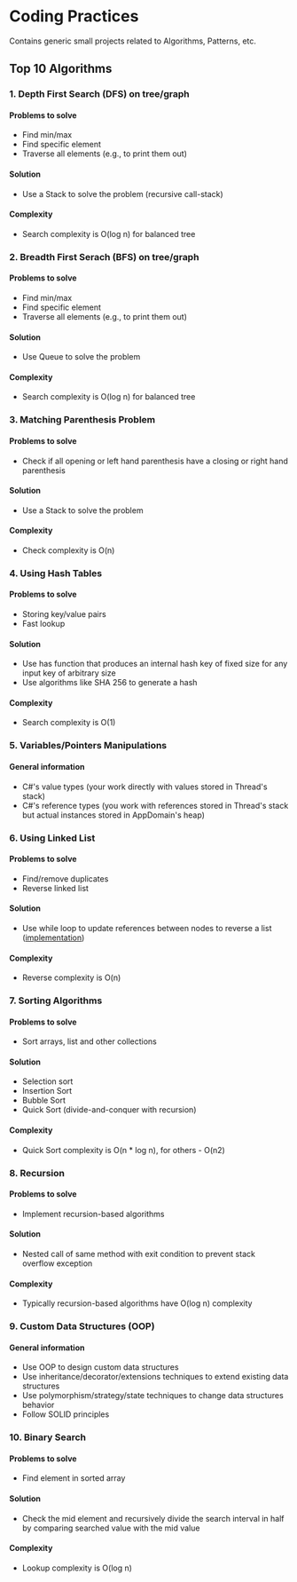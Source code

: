 # Coding Practices
Contains generic small projects related to Algorithms, Patterns, etc.


## Top 10 Algorithms
### 1. Depth First Search (DFS) on tree/graph
#### Problems to solve
- Find min/max
- Find specific element
- Traverse all elements (e.g., to print them out)

#### Solution
- Use a Stack to solve the problem (recursive call-stack)

#### Complexity
- Search complexity is O(log n) for balanced tree

### 2. Breadth First Serach (BFS) on tree/graph
#### Problems to solve
- Find min/max
- Find specific element
- Traverse all elements (e.g., to print them out)

#### Solution
- Use Queue to solve the problem

#### Complexity
- Search complexity is O(log n) for balanced tree

### 3. Matching Parenthesis Problem 
#### Problems to solve
- Check if all opening or left hand parenthesis have a closing or right hand parenthesis

#### Solution
- Use a Stack to solve the problem

#### Complexity
- Check complexity is O(n)

### 4. Using Hash Tables
#### Problems to solve
- Storing key/value pairs
- Fast lookup

#### Solution
- Use has function that produces an internal hash key of fixed size for any input key of arbitrary size
- Use algorithms like SHA 256 to generate a hash

#### Complexity
- Search complexity is O(1)

### 5. Variables/Pointers Manipulations
#### General information
- C#'s value types (your work directly with values stored in Thread's stack)
- C#'s reference types (you work with references stored in Thread's stack but actual instances stored in AppDomain's heap)

### 6. Using Linked List
#### Problems to solve
- Find/remove duplicates
- Reverse linked list

#### Solution
- Use while loop to update references between nodes to reverse a list ([implementation](https://github.com/kakarotto67/codingpractices/tree/master/ArraysAndLists/LinkedList))

#### Complexity
- Reverse complexity is O(n)

### 7. Sorting Algorithms
#### Problems to solve
- Sort arrays, list and other collections

#### Solution
- Selection sort
- Insertion Sort
- Bubble Sort
- Quick Sort (divide-and-conquer with recursion)

#### Complexity
- Quick Sort complexity is O(n * log n), for others - O(n2)

### 8. Recursion
#### Problems to solve
- Implement recursion-based algorithms

#### Solution
- Nested call of same method with exit condition to prevent stack overflow exception

#### Complexity
- Typically recursion-based algorithms have O(log n) complexity

### 9. Custom Data Structures (OOP)
#### General information
- Use OOP to design custom data structures
- Use inheritance/decorator/extensions techniques to extend existing data structures
- Use polymorphism/strategy/state techniques to change data structures behavior
- Follow SOLID principles
 
 ### 10. Binary Search
 #### Problems to solve
 - Find element in sorted array
 
 #### Solution
 - Check the mid element and recursively divide the search interval in half by comparing searched value with the mid value
 
 #### Complexity
 - Lookup complexity is O(log n)
